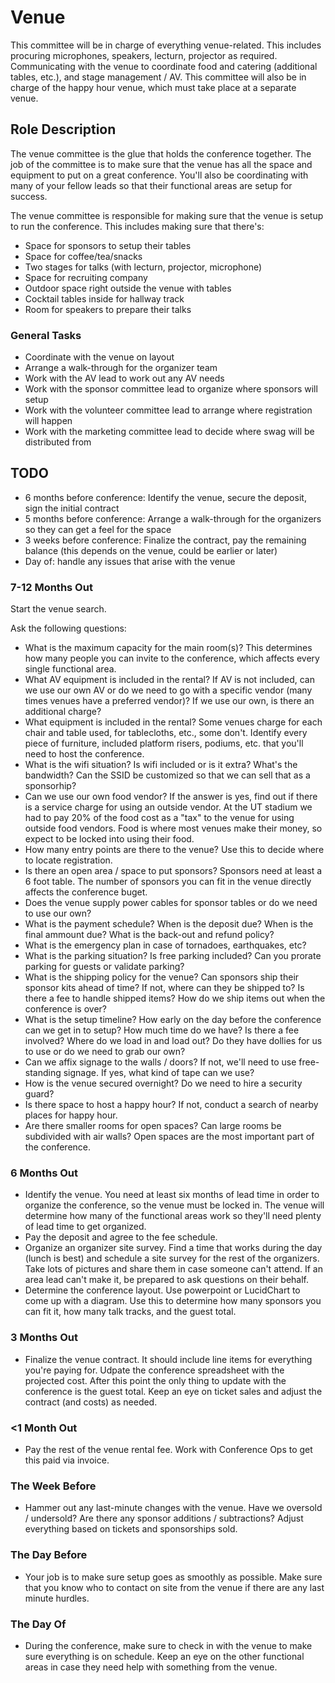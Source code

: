 # Venue

This committee will be in charge of everything venue-related. This includes procuring microphones, speakers, lecturn, projector as required. Communicating with the venue to coordinate food and catering (additional tables, etc.), and stage management / AV. This committee will also be in charge of the happy hour venue, which must take place at a separate venue.

## Role Description

The venue committee is the glue that holds the conference together. The job of the committee is to make sure that the venue has all the space and equipment to put on a great conference. You'll also be coordinating with many of your fellow leads so that their functional areas are setup for success.

The venue committee is responsible for making sure that the venue is setup to run the conference. This includes making sure that there's:
- Space for sponsors to setup their tables
- Space for coffee/tea/snacks
- Two stages for talks (with lecturn, projector, microphone)
- Space for recruiting company
- Outdoor space right outside the venue with tables
- Cocktail tables inside for hallway track
- Room for speakers to prepare their talks

### General Tasks

* Coordinate with the venue on layout
* Arrange a walk-through for the organizer team
* Work with the AV lead to work out any AV needs
* Work with the sponsor committee lead to organize where sponsors will setup
* Work with the volunteer committee lead to arrange where registration will happen
* Work with the marketing committee lead to decide where swag will be distributed from

## TODO

* 6 months before conference: Identify the venue, secure the deposit, sign the initial contract
* 5 months before conference: Arrange a walk-through for the organizers so they can get a feel for the space
* 3 weeks before conference: Finalize the contract, pay the remaining balance (this depends on the venue, could be earlier or later)
* Day of: handle any issues that arise with the venue

### 7-12 Months Out

Start the venue search.

Ask the following questions:
* What is the maximum capacity for the main room(s)? This determines how many people you can invite to the conference, which affects every single functional area.
* What AV equipment is included in the rental? If AV is not included, can we use our own AV or do we need to go with a specific vendor (many times venues have a preferred vendor)? If we use our own, is there an additional charge?
* What equipment is included in the rental? Some venues charge for each chair and table used, for tablecloths, etc., some don't. Identify every piece of furniture, included platform risers, podiums, etc. that you'll need to host the conference.
* What is the wifi situation? Is wifi included or is it extra? What's the bandwidth? Can the SSID be customized so that we can sell that as a sponsorhip?
* Can we use our own food vendor? If the answer is yes, find out if there is a service charge for using an outside vendor. At the UT stadium we had to pay 20% of the food cost as a "tax" to the venue for using outside food vendors. Food is where most venues make their money, so expect to be locked into using their food.
* How many entry points are there to the venue? Use this to decide where to locate registration.
* Is there an open area / space to put sponsors? Sponsors need at least a 6 foot table. The number of sponsors you can fit in the venue directly affects the conference buget.
* Does the venue supply power cables for sponsor tables or do we need to use our own?
* What is the payment schedule? When is the deposit due? When is the final ammount due? What is the back-out and refund policy?
* What is the emergency plan in case of tornadoes, earthquakes, etc?
* What is the parking situation? Is free parking included? Can you prorate parking for guests or validate parking? 
* What is the shipping policy for the venue? Can sponsors ship their sponsor kits ahead of time? If not, where can they be shipped to? Is there a fee to handle shipped items? How do we ship items out when the conference is over?
* What is the setup timeline? How early on the day before the conference can we get in to setup? How much time do we have? Is there a fee involved? Where do we load in and load out? Do they have dollies for us to use or do we need to grab our own?
* Can we affix signage to the walls / doors? If not, we'll need to use free-standing signage. If yes, what kind of tape can we use?
* How is the venue secured overnight? Do we need to hire a security guard?
* Is there space to host a happy hour? If not, conduct a search of nearby places for happy hour.
* Are there smaller rooms for open spaces? Can large rooms be subdivided with air walls? Open spaces are the most important part of the conference.

### 6 Months Out

* Identify the venue. You need at least six months of lead time in order to organize the conference, so the venue must be locked in. The venue will determine how many of the functional areas work so they'll need plenty of lead time to get organized.
* Pay the deposit and agree to the fee schedule.
* Organize an organizer site survey. Find a time that works during the day (lunch is best) and schedule a site survey for the rest of the organizers. Take lots of pictures and share them in case someone can't attend. If an area lead can't make it, be prepared to ask questions on their behalf.
* Determine the conference layout. Use powerpoint or LucidChart to come up with a diagram. Use this to determine how many sponsors you can fit it, how many talk tracks, and the guest total.

### 3 Months Out

* Finalize the venue contract. It should include line items for everything you're paying for. Udpate the conference spreadsheet with the projected cost. After this point the only thing to update with the conference is the guest total. Keep an eye on ticket sales and adjust the contract (and costs) as needed.

### <1 Month Out

* Pay the rest of the venue rental fee. Work with Conference Ops to get this paid via invoice.

### The Week Before

* Hammer out any last-minute changes with the venue. Have we oversold / undersold? Are there any sponsor additions / subtractions? Adjust everything based on tickets and sponsorships sold.

### The Day Before

* Your job is to make sure setup goes as smoothly as possible. Make sure that you know who to contact on site from the venue if there are any last minute hurdles.

### The Day Of

* During the conference, make sure to check in with the venue to make sure everything is on schedule. Keep an eye on the other functional areas in case they need help with something from the venue.
